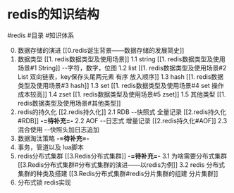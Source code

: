 # redis的知识结构
#redis #目录 #知识体系

0. 数据存储的演进 [[0.redis诞生背景——数据存储的发展简史]]
1. 数据类型 [[1. redis数据类型及使用场景]]
	1.1 string  [[1. redis数据类型及使用场景#1 String]] --字符，数字，位图
	1.2 list [[1. redis数据类型及使用场景#2 List 双向链表，key保存头尾两元素 有序 放入顺序]]
	1.3 hash [[1. redis数据类型及使用场景#3 hash]]
	1.3 set [[1. redis数据类型及使用场景#4 set 操作成本较高]]
	1.4 zset [[1. redis数据类型及使用场景#5 zset]]
	1.5 其他类型 [[1. redis数据类型及使用场景#其他类型]]
2. redis的持久化 [[2.redis持久化]]
	2.1 RDB  --快照式 全量记录 [[2.redis持久化#RDB]] **-=待补充=-**
	2.2 AOF --日志式 增量记录 [[2.redis持久化#AOF]]
	2.3 混合使用 --快照头加日志追加
3. 数据淘汰策略 **-=待补充=-**
4. 事务，管道以及 lua脚本
5. redis分布式集群 [[3.Redis分布式集群]] **-=待补充=-**
	3.1 为啥需要分布式集群 [[3.Redis分布式集群#分布式集群的演进——以redis为例]]
	3.2 redis 分布式集群的种类及搭建 [[3.Redis分布式集群#redis分片集群的组建 分片集群]]
6. 分布式锁 redis实现